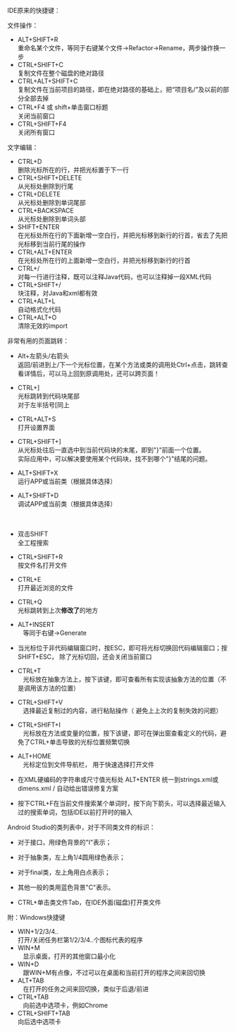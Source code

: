 IDE原来的快捷键：

文件操作：

- ALT+SHIFT+R <br>
    重命名某个文件，等同于右键某个文件->Refactor->Rename，两步操作换一步
- CTRL+SHIFT+C <br>
    复制文件在整个磁盘的绝对路径
- CTRL+ALT+SHIFT+C <br>
    复制文件在当前项目的路径，即在绝对路径的基础上，把“项目名/”及以前的部分全部去掉
- CTRL+F4 或 shift+单击窗口标题<br>
    关闭当前窗口
- CTRL+SHIFT+F4 <br>
    关闭所有窗口
    
文字编辑：

- CTRL+D <br>
    删除光标所在的行，并把光标置于下一行
- CTRL+SHIFT+DELETE <br>
    从光标处删除到行尾
- CTRL+DELETE <br>
    从光标处删除到单词尾部
- CTRL+BACKSPACE <br>
    从光标处删除到单词头部  
- SHIFT+ENTER <br>
    在光标处所在行的下面新增一空白行，并把光标移到新行的行首，省去了先把光标移到当前行尾的操作
- CTRL+ALT+ENTER <br>
    在光标处所在行的上面新增一空白行，并把光标移到新行的行首
- CTRL+/ <br>
    对每一行进行注释，既可以注释Java代码，也可以注释掉一段XML代码
- CTRL+SHIFT+/ <br>
    块注释，对Java和xml都有效
- CTRL+ALT+L <br>
    自动格式化代码
- CTRL+ALT+O <br>
    清除无效的import


非常有用的页面跳转：

- Alt+左箭头/右箭头 <br>
    返回/前进到上/下一个光标位置，在某个方法或类的调用处Ctrl+点击，跳转查看详情后，可以马上回到原调用处，还可以跨页面！
- CTRL+] <br>
    光标跳转到代码块尾部<br>
    对于左半括号[同上
    
    
- CTRL+ALT+S <br>
    打开设置界面
- CTRL+SHIFT+] <br>
    从光标处往后一直选中到当前代码块的末尾，即到"}"前面一个位置。<br>
    实际应用中，可以解决要使用某个代码块，找不到哪个"}"结尾的问题。
- ALT+SHIFT+X <br>
    运行APP或当前类（根据具体选择）
- ALT+SHIFT+D <br>
    调试APP或当前类（根据具体选择） <br><br><br>
- 双击SHIFT <br>
    全工程搜索
- CTRL+SHIFT+R <br>
    按文件名打开文件
- CTRL+E <br>
    打开最近浏览的文件
- CTRL+Q <br>
    光标跳转到上次<strong>修改了</strong>的地方   
- ALT+INSERT <br>
    等同于右键->Generate
- 当光标位于非代码编辑窗口时，按ESC，即可将光标切换回代码编辑窗口；按SHIFT+ESC， 除了光标切回，还会关闭当前窗口
- CTRL+T <br>
    光标放在抽象方法上，按下该键，即可查看所有实现该抽象方法的位置（不是调用该方法的位置）
- CTRL+SHIFT+V <br>
    选择最近复制过的内容，进行粘贴操作（ 避免上上次的复制失效的问题）
- CTRL+SHIFT+I <br>
    光标放在方法或变量的位置，按下该键，即可在弹出窗查看定义的代码，避免了CTRL+单击导致的光标位置频繁切换
- ALT+HOME <br>
    光标定位到文件导航栏， 用于快速选择打开文件
   
- 在XML硬编码的字符串或尺寸值光标处 ALT+ENTER 统一到strings.xml或dimens.xml / 自动给出错误修复方案
- 按下CTRL+F在当前文件搜索某个单词时，按下向下箭头，可以选择最近输入过的搜索单词，包括IDE以前打开时的输入

    

    
    
Android Studio的类列表中，对于不同类文件的标识：

- 对于接口，用绿色背景的"I"表示；
- 对于抽象类，左上角1/4圆用绿色表示；
- 对于final类，左上角用白点表示；
- 其他一般的类用蓝色背景"C"表示。

- CTRL+单击类文件Tab，在IDE外面(磁盘)打开类文件



附：Windows快捷键

- WIN+1/2/3/4.. <br>
    打开/关闭任务栏第1/2/3/4..个图标代表的程序
- WIN+M <br>
    显示桌面，打开的其他窗口最小化
- WIN+D <br>
    跟WIN+M有点像，不过可以在桌面和当前打开的程序之间来回切换
- ALT+TAB <br>
    在打开的任务之间来回切换，类似于后退/前进
- CTRL+TAB <br>
    向前选中选项卡，例如Chrome
- CTRL+SHIFT+TAB <br>
    向后选中选项卡


